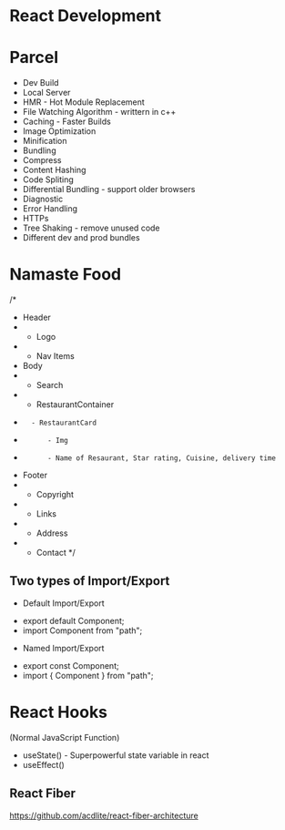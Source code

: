 # React Development

# Parcel
- Dev Build
- Local Server
- HMR - Hot Module Replacement
- File Watching Algorithm - writtern in c++
- Caching - Faster Builds
- Image Optimization
- Minification
- Bundling
- Compress
- Content Hashing
- Code Spliting
- Differential Bundling - support older browsers
- Diagnostic
- Error Handling
- HTTPs
- Tree Shaking - remove unused code
- Different dev and prod bundles

# Namaste Food

/*
* Header
*   - Logo
*   - Nav Items
* Body
*   - Search
*   - RestaurantContainer
*       - RestaurantCard
*           - Img
*           - Name of Resaurant, Star rating, Cuisine, delivery time
* Footer
*   - Copyright
*   - Links
*   - Address
*   - Contact
*/


## Two types of Import/Export

* Default Import/Export

- export default Component;
- import Component from "path";

* Named Import/Export

- export const Component;
- import { Component } from "path";

# React Hooks
 (Normal JavaScript Function)
- useState() - Superpowerful state variable in react
- useEffect()

## React Fiber
https://github.com/acdlite/react-fiber-architecture



